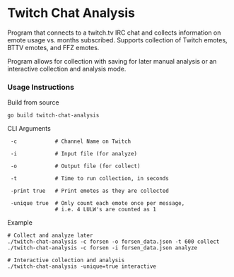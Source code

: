 # Twitch Chat Analysis
Program that connects to a twitch.tv IRC chat and collects information on emote
usage vs. months subscribed. Supports collection of Twitch emotes, BTTV emotes,
and FFZ emotes. 

Program allows for collection with saving for later manual analysis or an
interactive collection and analysis mode.

### Usage Instructions
Build from source
```shell script
go build twitch-chat-analysis
```

CLI Arguments
```
 -c            # Channel Name on Twitch

 -i            # Input file (for analyze)

 -o            # Output file (for collect)

 -t            # Time to run collection, in seconds

 -print true   # Print emotes as they are collected

 -unique true  # Only count each emote once per message,
               # i.e. 4 LULW's are counted as 1
```

Example
```shell script
# Collect and analyze later
./twitch-chat-analysis -c forsen -o forsen_data.json -t 600 collect 
./twitch-chat-analysis -c forsen -i forsen_data.json analyze

# Interactive collection and analysis
./twitch-chat-analysis -unique=true interactive
```